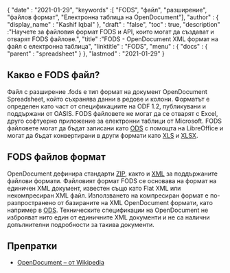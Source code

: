 {
  "date" : "2021-01-29",
  "keywords" :[ "FODS", "файл", "разширение", "файлов формат", "Електронна таблица на OpenDocument"],
  "author" : {
    "display_name" : "Kashif Iqbal"
},
  "draft" : "false",
  "toc" : true,
  "description" :"Научете за файловия формат FODS и API, които могат да създават и отварят FODS файлове.",
  "title" :"FODS - OpenDocument XML формат на файл с електронна таблица",
  "linktitle" : "FODS",
  "menu" : {
    "docs" : {
      "parent" : "spreadsheet"
}
},
  "lastmod" : "2021-01-29"
}

## Какво е FODS файл?

Файл с разширение .fods е тип формат на документ OpenDocument Spreadsheet, който съхранява данни в редове и колони. Форматът е определен като част от спецификациите на ODF 1.2, публикувани и поддържани от OASIS. FODS файловете не могат да се отварят с Excel, друго софтуерно приложение за електронни таблици от Microsoft. FODS файловете могат да бъдат записани като [ODS](/bg/spreadsheet/ods/) с помощта на LibreOffice и могат да бъдат конвертирани в други формати като [XLS](/bg/spreadsheet/xls/) и [XLSX](/bg/spreadsheet/xlsx/).

## FODS файлов формат

OpenDocument дефинира стандарти [ZIP](/bg/compression/zip/), както и [XML](/bg/web/xml/) за поддържаните файлови формати. Файловият формат FODS се основава на формат на единичен XML документ, известен също като Flat XML или некомпресиран XML файл. Използването на компресиран формат е по-разпространено от базираните на XML OpenDocument формати, като например в [ODS](/bg/spreadsheet/ods/). Техническите спецификации на OpenDocument не изброяват нито един от единичните XML документи и не са налични допълнителни подробности за такива документи.

## Препратки ##

* [OpenDocument – от Wikipedia](https://en.wikipedia.org/wiki/OpenDocument)

